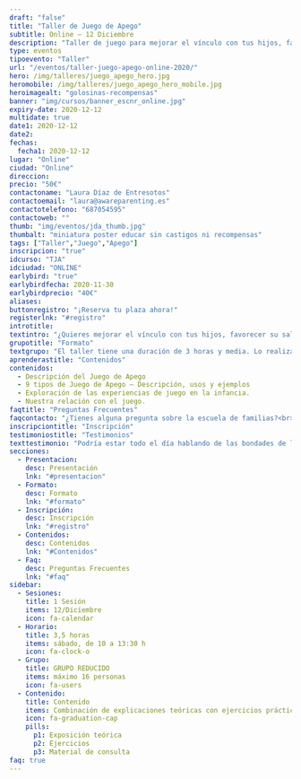 ```yaml
---
draft: "false"
title: "Taller de Juego de Apego"
subtitle: Online – 12 Diciembre
description: "Taller de juego para mejorar el vínculo con tus hijos, favorecer su salud emocional y resolver problemas de comportamiento"
type: eventos
tipoevento: "Taller"
url: "/eventos/taller-juego-apego-online-2020/"
hero: /img/talleres/juego_apego_hero.jpg
heromobile: /img/talleres/juego_apego_hero_mobile.jpg
heroimagealt: "golosinas-recompensas"
banner: "img/cursos/banner_escnr_online.jpg"
expiry-date: 2020-12-12
multidate: true
date1: 2020-12-12
date2: 
fechas:
  fecha1: 2020-12-12
lugar: "Online"
ciudad: "Online"
direccion:
precio: "50€"
contactoname: "Laura Díaz de Entresotos"
contactoemail: "laura@awareparenting.es"
contactotelefono: "687054595"
contactoweb: ""
thumb: "img/eventos/jda_thumb.jpg"
thumbalt: "miniatura poster educar sin castigos ni recompensas"
tags: ["Taller","Juego","Apego"]
inscripcion: "true"
idcurso: "TJA"
idciudad: "ONLINE"
earlybird: "true"
earlybirdfecha: 2020-11-30
earlybirdprecio: "40€"
aliases:
buttonregistro: "¡Reserva tu plaza ahora!"
registerlnk: "#registro"
introtitle: 
textintro: "¿Quieres mejorar el vínculo con tus hijos, favorecer su salud emocional y, al mismo tiempo, resover problemas de comportamiento?<br><br>En este taller aprenderás cómo conectar con tus hijos a través del Juego de Apego, y sus diferentes utilidades: favorecer la cooperación, preparar a los niños para situaciones dfíciles, afrontar miedos, reducir estrés, y muchas más.<br><br>Explicarés qué diferencia est tipo de juego de otros. Hablaremos de los 9 tipos de juego y sus diferentes utilidades y, ¿por qué no?, ¡jugaremos un poco y nos divertiremos!"
grupotitle: "Formato"
textgrupo: "El taller tiene una duración de 3 horas y media. Lo realizaremos en una sesión el sábado 12 de Diciembre, de 10:00 a 13:30 horas. Utilizaremos la plataforma de videoconferencia Zoom.<br><br>El taller incluirá exposiciones teóricas y ejercicios. También dispondrás de unos apuntes con el contenido del taller."
aprenderastitle: "Contenidos"
contenidos:
  - Descripción del Juego de Apego
  - 9 tipos de Juego de Apego – Descripción, usos y ejemplos
  - Exploración de las experiencias de juego en la infancia.
  - Nuestra relación con el juego.
faqtitle: "Preguntas Frecuentes"
faqcontacto: "¿Tienes alguna pregunta sobre la escuela de familias?<br>Envíamela con el formulario y te responderé en seguida."
inscripciontitle: "Inscripción"
testimoniostitle: "Testimonios"
texttestimonio: "Podría estar todo el día hablando de las bondades de la escuela de familias, pero he preferido compartir el testimonio de algunos de los participantes de ediciones anteriores."
secciones:
  - Presentacion:
    desc: Presentación
    lnk: "#presentacion"
  - Formato:
    desc: Formato
    lnk: "#formato"
  - Inscripción:
    desc: Inscripción
    lnk: "#registro"
  - Contenidos:
    desc: Contenidos
    lnk: "#Contenidos"
  - Faq:
    desc: Preguntas Frecuentes
    lnk: "#faq"
sidebar:
  - Sesiones:
    title: 1 Sesión
    items: 12/Diciembre
    icon: fa-calendar
  - Horario: 
    title: 3,5 horas
    items: sábado, de 10 a 13:30 h
    icon: fa-clock-o
  - Grupo: 
    title: GRUPO REDUCIDO
    items: máximo 16 personas
    icon: fa-users  
  - Contenido: 
    title: Contenido
    items: Combinación de explicaciones teóricas con ejercicios prácticos
    icon: fa-graduation-cap
    pills:
      p1: Exposición teórica
      p2: Ejercicios
      p3: Material de consulta 
faq: true
---
```

